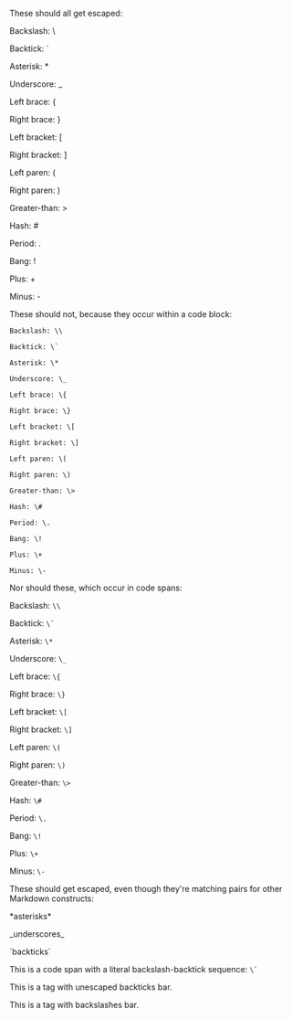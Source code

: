These should all get escaped:

Backslash: \\

Backtick: \`

Asterisk: \*

Underscore: \_

Left brace: \{

Right brace: \}

Left bracket: \[

Right bracket: \]

Left paren: \(

Right paren: \)

Greater-than: \>

Hash: \#

Period: \.

Bang: \!

Plus: \+

Minus: \-



These should not, because they occur within a code block:

    Backslash: \\

    Backtick: \`

    Asterisk: \*

    Underscore: \_

    Left brace: \{

    Right brace: \}

    Left bracket: \[

    Right bracket: \]

    Left paren: \(

    Right paren: \)

    Greater-than: \>

    Hash: \#

    Period: \.

    Bang: \!

    Plus: \+

    Minus: \-


Nor should these, which occur in code spans:

Backslash: `\\`

Backtick: `` \` ``

Asterisk: `\*`

Underscore: `\_`

Left brace: `\{`

Right brace: `\}`

Left bracket: `\[`

Right bracket: `\]`

Left paren: `\(`

Right paren: `\)`

Greater-than: `\>`

Hash: `\#`

Period: `\.`

Bang: `\!`

Plus: `\+`

Minus: `\-`


These should get escaped, even though they're matching pairs for
other Markdown constructs:

\*asterisks\*

\_underscores\_

\`backticks\`

This is a code span with a literal backslash-backtick sequence: `` \` ``

This is a tag with unescaped backticks <span attr='`ticks`'>bar</span>.

This is a tag with backslashes <span attr='\\backslashes\\'>bar</span>.
